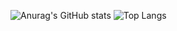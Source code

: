 ![Anurag's GitHub stats](https://github-readme-stats.vercel.app/api?username=QuocCuong2807&show_icons=true&theme=gruvbox)
![Top Langs](https://github-readme-stats.vercel.app/api/top-langs/?username=QuocCuong2807&layout=compact&theme=gruvbox)


